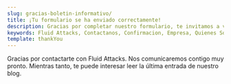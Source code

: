 ```yaml
---
slug: gracias-boletin-informativo/
title: ¡Tu formulario se ha enviado correctamente!
description: Gracias por completar nuestro formulario, te invitamos a visitar las entradas de nuestro Blog.
keywords: Fluid Attacks, Contactanos, Confirmacion, Empresa, Quienes Somos, Seguridad
template: thankYou
---
```


Gracias por contactarte con Fluid Attacks.
Nos comunicaremos contigo muy pronto.
Mientras tanto, te puede interesar leer la última entrada de nuestro blog.
